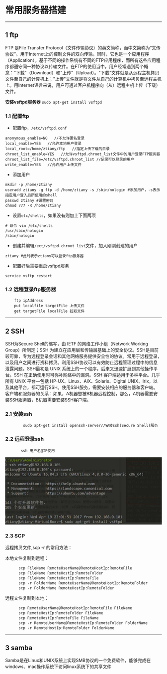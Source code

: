 # 常用服务器搭建

---
## 1 ftp

FTP 是File Transfer Protocol（文件传输协议）的英文简称，而中文简称为“文传协议”。用于Internet上的控制文件的双向传输。同时，它也是一个应用程序（Application）。基于不同的操作系统有不同的FTP应用程序，而所有这些应用程序都遵守同一种协议以传输文件。在FTP的使用当中，用户经常遇到两个概念："下载"（Download）和"上传"（Upload）。"下载"文件就是从远程主机拷⻉文件至自己的计算机上；"上传"文件就是将文件从自己的计算机中拷⻉至远程主机上。用Internet语言来说，用户可通过客户机程序向（从）远程主机上传（下载）文件。

**安装vsftpd服务器** `sudo apt-get install vsftpd`

### 1.1 配置ftp

- 配置ftp，`/etc/vsftpd.conf`
```
anonymous_enable=NO   //不允许匿名登录
local_enable=YES   //允许本地用户登录
local_root=/home/ztiany/ftp   //指定上传下载的目录
chroot_list_enable=YES   //允许vsftpd.chroot_list文件中的用户登录FTP服务器
chroot_list_file=/etc/vsftpd.chroot_list //记录可以登录的用户
write_enable=YES   //允许用户上传文件
```

- 添加用户
```shell
mkdir -p /home/ztiany
useradd ztiany -g ftp -d /home/ztiany -s /sbin/nologin #添加用户，-s表示指定用户登入后所使用的shell
passwd ztiany #设置密码
chmod 777 -R /home/ztiany
```

- 设置`etc/shells`，如果没有则加上下面两项
```
# 命令 vim /etc/shells
/usr/sbin/nologin
/sbin/nologin
```

- 创建并编辑`/ect/vsftpd.chroot_list`文件，加入刚刚创建的用户
```shell
ztiany #此时表示ztiany可以登录ftp服务器
```

- 配置好后需要重启vsftpd服务
```
service vsftp restart
```

### 1.2 远程登录ftp服务器

```
    ftp ipAddress
    put localfile targetFile 上传文件
    get targetFile localFile 拉取文件
```

---
## 2 SSH

SSH为Secure Shell的缩写，由 IETF 的网络工作小组（Network Working Group）所制定；SSH 为建立在应用层和传输层基础上的安全协议。SSH是目前较可靠，专为远程登录会话和其他网络服务提供安全性的协议。常用于远程登录，以及用户之间进行资料拷⻉。利用SSH协议可以有效防止远程管理过程中的信息泄露问题。SSH最初是 UNIX 系统上的一个程序，后来又迅速扩展到其他操作平台。SSH 在正确使用时可弥补网络中的漏洞。SSH 客户端适用于多种平台。几乎所有 UNIX 平台—包括 HP-UX、Linux、AIX、Solaris、Digital UNIX、Irix，以及其他平台，都可运行SSH。使用SSH服务，需要安装相应的服务器和客户端。客户端和服务器的关系：如果，A机器想被B机器远程控制，那么，A机器需要安装SSH服务器，B机器需要安装SSH客户端。

### 2.1 安装ssh

```
        sudo apt-get install openssh-server//安装ssh(Secure Shell)服务
```

### 2.2 远程登录ssh

```
       ssh 用户名@IP使用
```

![](index_files/ssh.jpg)

### 2.3 SCP

远程拷⻉文件,scp -r 的常用方法：

本地文件复制到远程：

```
      scp FileName RemoteUserName@RemoteHostIp:RemoteFile
      scp FileName RemoteHostIp:RemoteFolder
      scp FileName RemoteHostIp:RemoteFile
      scp -r FolderName RemoteUserName@RemoteHostIp:RemoteFolder
      scp -r FolderName RemoteHostIp:RemoteFolder
```

远程文件复制到本地：

```
      scp RemoteUserName@RemoteHostIp:RemoteFile FileName
      scp RemoteHostIp:RemoteFolder FileName
      scp RemoteHostIp:RemoteFile FileName
      scp -r RemoteUserName@RemoteHostIp:RemoteFolder FolderName
      scp -r RemoteHostIp:RemoteFolder FolderName
```

---
## 3 samba

Samba是在Linux和UNIX系统上实现SMB协议的一个免费软件，能够完成在windows、mac操作系统下访问linux系统下的共享文件





